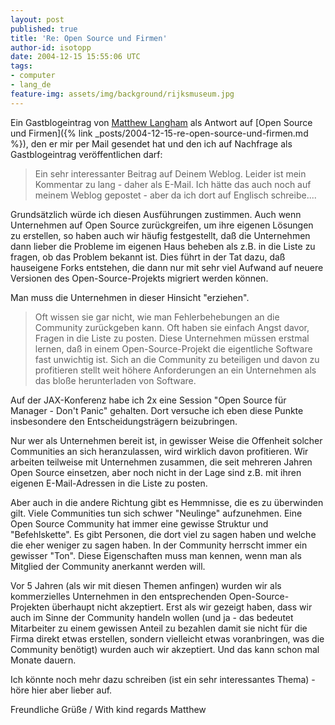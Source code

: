 ---layout: postpublished: truetitle: 'Re: Open Source und Firmen'author-id: isotoppdate: 2004-12-15 15:55:06 UTCtags:- computer- lang_defeature-img: assets/img/background/rijksmuseum.jpg---Ein Gastblogeintrag von [Matthew Langham](http://www.silentpenguin.com) als Antwort auf [Open Source und Firmen]({% link _posts/2004-12-15-re-open-source-und-firmen.md %}), den er mir per Mail gesendet hat und den ich auf Nachfrage als Gastblogeintrag veröffentlichen darf: >> Ein sehr interessanter Beitrag auf Deinem Weblog. Leider ist mein Kommentar zu lang - daher als E-Mail. Ich hätte das auch noch auf meinem Weblog gepostet - aber da ich dort auf Englisch schreibe....Grundsätzlich würde ich diesen Ausführungen zustimmen.Auch wenn Unternehmen auf Open Source zurückgreifen, um ihre eigenen Lösungen zu erstellen, so haben auch wir häufig festgestellt, daß die Unternehmen dann lieber die Probleme im eigenen Haus beheben als z.B. in die Liste zu fragen, ob das Problem bekannt ist. Dies führt in der Tat dazu, daß hauseigene Forks entstehen, die dann nur mit sehr viel Aufwand auf neuere Versionen des Open-Source-Projekts migriert werden können.Man muss die Unternehmen in dieser Hinsicht "erziehen".> Oft wissen sie gar nicht, wie man Fehlerbehebungen an die Community zurückgeben kann.> Oft haben sie einfach Angst davor, Fragen in die Liste zu posten. > Diese Unternehmen müssen erstmal lernen, daß in einem Open-Source-Projekt die eigentliche Software fast unwichtig ist.> Sich an die Community zu beteiligen und davon zu profitieren stellt weit höhere Anforderungen an ein Unternehmen als das bloße herunterladen von Software.Auf der JAX-Konferenz habe ich 2x eine Session "Open Source für Manager - Don't Panic" gehalten. Dort versuche ich eben diese Punkte insbesondere den Entscheidungsträgern beizubringen.Nur wer als Unternehmen bereit ist, in gewisser Weise die Offenheit solcher Communities an sich heranzulassen, wird wirklich davon profitieren. Wir arbeiten teilweise mit Unternehmen zusammen, die seit mehreren Jahren Open Source einsetzen, aber noch nicht in der Lage sind z.B. mit ihren eigenen E-Mail-Adressen in die Liste zu posten.Aber auch in die andere Richtung gibt es Hemmnisse, die es zu überwinden gilt.Viele Communities tun sich schwer "Neulinge" aufzunehmen. Eine Open Source Community hat immer eine gewisse Struktur und "Befehlskette". Es gibt Personen, die dort viel zu sagen haben und welche die eher weniger zu sagen haben. In der Community herrscht immer ein gewisser "Ton". Diese Eigenschaften muss man kennen, wenn man als Mitglied der Community anerkannt werden will.Vor 5 Jahren (als wir mit diesen Themen anfingen) wurden wir als kommerzielles Unternehmen in den entsprechenden Open-Source-Projekten überhaupt nicht akzeptiert.Erst als wir gezeigt haben, dass wir auch im Sinne der Community handeln wollen (und ja - das bedeutet Mitarbeiter zu einem gewissen Anteil zu bezahlen damit sie nicht für die Firma direkt etwas erstellen, sondern vielleicht etwas voranbringen, was die Community benötigt) wurden auch wir akzeptiert.Und das kann schon mal Monate dauern.Ich könnte noch mehr dazu schreiben (ist ein sehr interessantes Thema) - höre hier aber lieber auf.Freundliche Grüße / With kind regards  Matthew